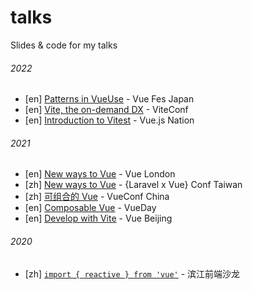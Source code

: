 # talks

Slides &amp; code for my talks

###### 2022

- [en] [Patterns in VueUse](./2022-10-16) - Vue Fes Japan
- [en] [Vite, the on-demand DX](./2022-10-11) - ViteConf
- [en] [Introduction to Vitest](./2022-01-26) - Vue.js Nation

###### 2021

- [en] [New ways to Vue](./2021-10-20) - Vue London
- [zh] [New ways to Vue](./2021-10-17) - {Laravel x Vue} Conf Taiwan
- [zh] [可组合的 Vue](./2021-05-22) - VueConf China
- [en] [Composable Vue](./2021-04-29) - VueDay
- [en] [Develop with Vite](./2021-03-28) - Vue Beijing

###### 2020

- [zh] [`import { reactive } from 'vue'`](./2020-09-26) - 滨江前端沙龙
